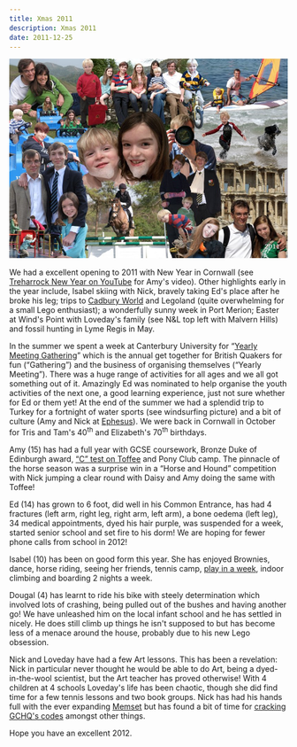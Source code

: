 ```yaml
---
title: Xmas 2011
description: Xmas 2011
date: 2011-12-25
---
```



<a href="large.jpg"><img src="small.jpg" alt="[Xmas 2011]" class="center" /></a>

<p>We had a excellent opening to 2011 with New Year in Cornwall (see <a href="http://youtu.be/ogCJ7tZLX2I">Treharrock New Year on YouTube</a> for Amy's  video). Other highlights early in the year include, Isabel skiing with Nick, bravely taking Ed's place after he broke his leg; trips to <a href="http://www.cadburyworld.co.uk">Cadbury World</a> and Legoland (quite overwhelming for a small Lego enthusiast); a wonderfully sunny week in Port Merion; Easter at Wind's Point with Loveday's family (see N&amp;L top left with Malvern Hills) and fossil hunting in Lyme Regis in May.</p>

<p>In the summer we spent a week at Canterbury University for “<a href="http://www.quaker.org.uk/ymg">Yearly Meeting Gathering</a>” which is the annual get together for British Quakers for fun (“Gathering”) and the business of organising themselves (“Yearly Meeting”).  There was a huge range of activities for all ages and we all got something out of it.  Amazingly Ed was nominated to help organise the youth activities of the next one, a good learning experience, just not sure whether for Ed or them yet!  At the end of the summer we had a splendid trip to Turkey for a fortnight of water sports (see windsurfing picture) and a bit of culture (Amy and Nick at <a href="http://en.wikipedia.org/wiki/Ephesus">Ephesus</a>).  We were back in Cornwall in October for Tris and Tam's 40<sup>th</sup> and Elizabeth's 70<sup>th</sup> birthdays.</p>

<p>Amy (15) has had a full year with GCSE coursework, Bronze Duke of Edinburgh award, <a href="http://www.pcuk.org/index.php/tests_and_achievements/efficiency_tests/c_standard/">“C” test on Toffee</a> and Pony Club camp.  The pinnacle of the horse season was a surprise win in a “Horse and Hound” competition with Nick jumping a clear round with Daisy and Amy doing the same with Toffee!</p>

<p>Ed (14) has grown to 6 foot, did well in his Common Entrance, has had 4 fractures (left arm, right leg, right arm, left arm), a bone oedema (left leg), 34 medical appointments, dyed his hair purple, was suspended for a week, started senior school and set fire to his dorm! We are hoping for fewer phone calls from school in 2012!</p>

<p>Isabel (10) has been on good form this year. She has enjoyed Brownies, dance, horse riding, seeing her friends, tennis camp, <a href="http://www.yvonne-arnaud.co.uk/youth-theatre/groups-and-classes">play in a week</a>, indoor climbing and boarding 2 nights a week.</p>

<p>Dougal (4) has learnt to ride his bike with steely determination which involved lots of crashing, being pulled out of the bushes and having another go!  We have unleashed him on the local infant school and he has settled in nicely.  He does still climb up things he isn't supposed to but has become less of a menace around the house, probably due to his new Lego obsession.</p>

<p>Nick and Loveday have had a few Art lessons. This has been a revelation: Nick in particular never thought he would be able to do Art, being a dyed-in-the-wool scientist, but the Art teacher has proved otherwise! With 4 children at 4 schools Loveday's life has been chaotic, though she did find time for a few tennis lessons and two book groups.  Nick has had his hands full with the ever expanding <a href="http://www.memset.com/">Memset</a> but has found a bit of time for <a href="/nick/articles/how-i-solved-the-gchq-challenge/">cracking GCHQ's codes</a> amongst other things.</p>

<p>Hope you have an excellent 2012.</p>

